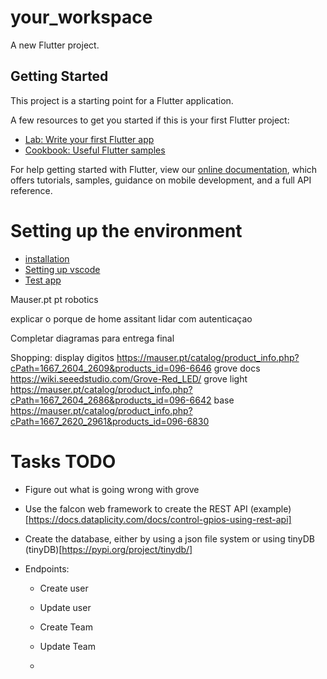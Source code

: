 # your_workspace

A new Flutter project.

## Getting Started

This project is a starting point for a Flutter application.

A few resources to get you started if this is your first Flutter project:

- [Lab: Write your first Flutter app](https://flutter.dev/docs/get-started/codelab)
- [Cookbook: Useful Flutter samples](https://flutter.dev/docs/cookbook)

For help getting started with Flutter, view our
[online documentation](https://flutter.dev/docs), which offers tutorials,
samples, guidance on mobile development, and a full API reference.

# Setting up the environment

- [installation](https://docs.flutter.dev/get-started/install)
- [Setting up vscode](https://docs.flutter.dev/get-started/editor?tab=vscode)
- [Test app](https://docs.flutter.dev/get-started/test-drive?tab=vscode)

Mauser.pt
pt robotics

explicar o porque de home assitant
lidar com autenticaçao

Completar diagramas para entrega final

Shopping:
display digitos https://mauser.pt/catalog/product_info.php?cPath=1667_2604_2609&products_id=096-6646
grove docs https://wiki.seeedstudio.com/Grove-Red_LED/
grove light https://mauser.pt/catalog/product_info.php?cPath=1667_2604_2686&products_id=096-6642
base https://mauser.pt/catalog/product_info.php?cPath=1667_2620_2961&products_id=096-6830

# Tasks TODO

- Figure out what is going wrong with grove
- Use the falcon web framework to create the REST API (example)[https://docs.dataplicity.com/docs/control-gpios-using-rest-api]
- Create the database, either by using a json file system or using tinyDB (tinyDB)[https://pypi.org/project/tinydb/]
- Endpoints:

  - Create user
  - Update user
  - Create Team
  - Update Team

  -
